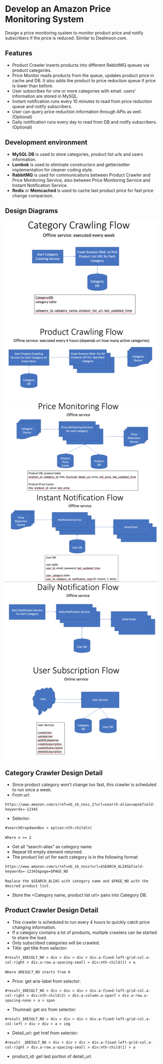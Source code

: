 # Develop an Amazon Price Monitoring System
Design a price monitoring system to monitor product price and notify subscribers if the price is reduced. Similar to Dealmoon.com.

## Features
- Product Crawler inserts products into different RabbitMQ queues via product categories.
- Price Monitor reads products from the queue, updates product price in cache and DB. It also adds the product to price reduction queue if price is lower than before.
- User subscribes for one or more categories with email. users' information are stored in MySQL.
- Instant notification runs every 10 minutes to read from price reduction queue and notify subscribers.
- User can query price reduction information through APIs as well. (Optional)
- Daily notification runs every day to read from DB and notify subscribers. (Optional)

## Development environment
- **MySQL DB** is used to store categories, product list urls and users information.
- **Lombok** is used to eliminate constructors and getter/setter implementation for cleaner coding style.
- **RabbitMQ** is used for communications between Product Crawler and Price Monitoring Service, also between Price Monitoring Service and Instant Notification Service.
- **Redis** or **Memcached** is used to cache last product price for fast price change comparison.

## Design Diagrams
![Category Crawling Flow](/CategoryCrawlingFlow.png)
![Product Crawling Flow](/ProductCrawlingFlow.png)
![Price Monitoring](/PriceMonitoringFlow.png)
![Instant Notification Flow](/InstantNotificationFlow.png)
![Daily Notification Flow](/DailyNotificationFlow.png)
![User Subscription Flow](/UserSubscriptionFlow.png)

## Category Crawler Design Detail
- Since product category won't change too fast, this crawler is scheduled to run once a week.
- From url: 
```
https://www.amazon.com/s/ref=nb_sb_noss_2?url=search-alias=aps&field-keywords=-12345
```
- Selector:
```
#searchDropdownBox > option:nth-child(n)

Where n >= 2
```
- Get all “search-alias” as category name
- Repeat till empty element returned.
- The product list url for each category is in the following format:
```
https://www.amazon.com/s/ref=nb_sb_noss?url=$SEARCH_ALIAS&field-keywords=-12345&page=$PAGE_NO

Replace the $SEARCH_ALIAS with category name and $PAGE_NO with the desired product list.
```
- Store the <Category name, product list url> pairs into Category DB.

## Product Crawler Design Detail
- This crawler is scheduled to run every 4 hours to quickly catch price changing information.
- If a category contains a lot of products, multiple crawlers can be started to share the load.
- Only subscribed categories will be crawled.
- Title: get title from selector: 
```
#result_$RESULT_NO > div > div > div > div.a-fixed-left-grid-col.a-col-right > div.a-row.a-spacing-small > div:nth-child(1) > a

Where $RESULT_NO starts from 0
```
- Price: get aria-label from selector: 
```
#result_$RESULT_NO > div > div > div > div.a-fixed-left-grid-col.a-col-right > div:nth-child(2) > div.a-column.a-span7 > div.a-row.a-spacing-none > a > span
```
- Thumnail: get src from selector: 
```
#result_$RESULT_NO > div > div > div > div.a-fixed-left-grid-col.a-col-left > div > div > a > img
```
- Detail_url: get href from selector: 
```
#result _$RESULT_NO > div > div > div > div.a-fixed-left-grid-col.a-col-right > div.a-row.a-spacing-small > div:nth-child(1) > a
```
- product_id: get last portion of detail_url.
